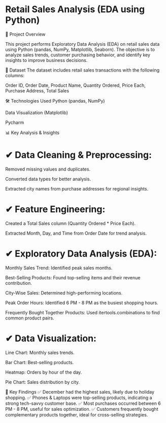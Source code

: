  # Retail Sales Analysis (EDA using Python)

📌 Project Overview

This project performs Exploratory Data Analysis (EDA) on retail sales data using Python (pandas, NumPy, Matplotlib, Seaborn). The objective is to analyze sales trends, customer purchasing behavior, and identify key insights to improve business decisions.

📂 Dataset
The dataset includes retail sales transactions with the following columns:

Order ID, Order Date, Product Name, Quantity Ordered, Price Each, Purchase Address, Total Sales

🛠️ Technologies Used
Python (pandas, NumPy)

Data Visualization (Matplotlib)

Pycharm

📊 Key Analysis & Insights
# ✔ Data Cleaning & Preprocessing:

Removed missing values and duplicates.

Converted data types for better analysis.

Extracted city names from purchase addresses for regional insights.

# ✔ Feature Engineering:

Created a Total Sales column (Quantity Ordered * Price Each).

Extracted Month, Day, and Time from Order Date for trend analysis.

# ✔ Exploratory Data Analysis (EDA):

Monthly Sales Trend: Identified peak sales months.

Best-Selling Products: Found top-selling items and their revenue contribution.

City-Wise Sales: Determined high-performing locations.

Peak Order Hours: Identified 6 PM - 8 PM as the busiest shopping hours.

Frequently Bought Together Products: Used itertools.combinations to find common product pairs.

# ✔ Data Visualization:

Line Chart: Monthly sales trends.

Bar Chart: Best-selling products.

Heatmap: Orders by hour of the day.

Pie Chart: Sales distribution by city.

🚀 Key Findings
✅ December had the highest sales, likely due to holiday shopping.
✅ Phones & Laptops were top-selling products, indicating a strong tech-savvy customer base.
✅ Most purchases occurred between 6 PM - 8 PM, useful for sales optimization.
✅ Customers frequently bought complementary products together, ideal for cross-selling strategies.
